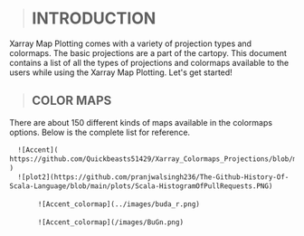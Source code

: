> # INTRODUCTION

 Xarray Map Plotting comes with a variety of projection types and colormaps. The basic projections are a part of the cartopy. This document contains a list of all the types of   projections and colormaps available to the users while using the Xarray Map Plotting. Let's get started!

> ## COLOR MAPS
There are about 150 different kinds of maps available in the  colormaps options. Below is the complete list for reference.

      ![Accent]( https://github.com/Quickbeasts51429/Xarray_Colormaps_Projections/blob/main/buda_r.png )
      ![plot2](https://github.com/pranjwalsingh236/The-Github-History-Of-Scala-Language/blob/main/plots/Scala-HistogramOfPullRequests.PNG)
    
           ![Accent_colormap](../images/buda_r.png)
    
           ![Accent_colormap](/images/BuGn.png)
   
